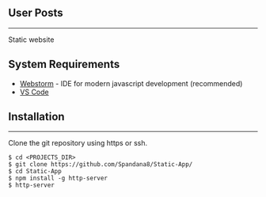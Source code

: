 ## User Posts

---

Static website

## System Requirements

- [Webstorm](https://www.jetbrains.com/webstorm/) - IDE for modern javascript development (recommended)
- [VS Code](https://code.visualstudio.com/)

## Installation

---

Clone the git repository using https or ssh.

```
$ cd <PROJECTS_DIR>
$ git clone https://github.com/Spandana8/Static-App/
$ cd Static-App
$ npm install -g http-server
$ http-server
```